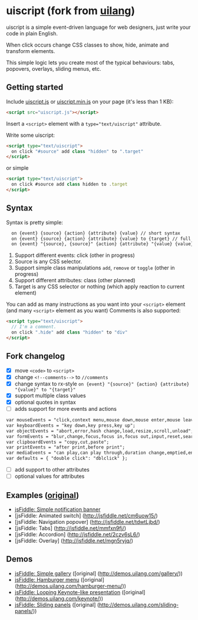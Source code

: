 # uiscript (fork from [uilang](https://github.com/bendc/uilang))

uiscript is a simple event-driven language for web designers, just write your code in plain English.

When click occurs change CSS classes to show, hide, animate and transform elements.

This simple logic lets you create most of the typical behaviours: tabs, popovers, overlays, sliding menus, etc.

## Getting started

Include [uiscript.js](https://rawgit.com/qweek/uiscript/master/uiscript.js) or [uiscript.min.js](https://rawgit.com/qweek/uiscript/master/uiscript.min.js) on your page (it's less than 1 KB):

```html
<script src="uiscript.js"></script>
```

Insert a `<script>` element with a `type="text/uiscript"` attribute.

Write some uiscript:

```html
<script type="text/uiscript">
  on click "#source" add class "hidden" to ".target"
</script>
```
or simple
```html
<script type="text/uiscript">
  on click #source add class hidden to .target
</script>
```

## Syntax

Syntax is pretty simple:

```html
  on {event} {source} {action} {attribute} {value} // short syntax
  on {event} {source} {action} {attribute} {value} to {target} // full syntax
  on {event} "{source}, {source}" {action} {attribute} "{value} {value}" to "{target}, {target}" // multi-value syntax
```
1. Support different events: click (other in progress)
2. Source is any CSS selector.
3. Support simple class manipulations `add`, `remove` or `toggle` (other in progress)
4. Support different attributes: class (other planned)
5. Target is any CSS selector or nothing (which apply reaction to current element)

You can add as many instructions as you want into your `<script>` element (and many `<script>` element as you want)
Comments is also supported:
```html
<script type="text/uiscript">
  // I'm a comment.
  on click ".hide" add class "hidden" to "div"
</script>
```

## Fork changelog

- [x] move `<code>` to `<script>`
- [x] change `<!--comments-->` to `//comments`
- [x] change syntax to rx-style `on {event} "{source}" {action} {attribute} "{value}" to "{target}"`
- [x] support multiple class values
- [x] optional quotes in syntax
- [ ] adds support for more events and actions
```html
var mouseEvents = "click,context menu,mouse down,mouse enter,mouse leave,mouse move,mouse over,mouse out,mouse up";
var keyboardEvents = "key down,key press,key up";
var objectEvents = "abort,error,hash change,load,resize,scroll,unload";
var formEvents = "blur,change,focus,focus in,focus out,input,reset,search,select,submit";
var clipboardEvents = "copy,cut,paste";
var printEvents = "after print,before print";
var mediaEvents = "can play,can play through,duration change,emptied,ended,loaded data,loaded metadata,load start,pause,play,playing,progress,rate change,seeked,seeking,stalled,suspend,time update,volume change,waiting";
var defaults = { "double click": "dblclick" };
```
- [ ] add support to other attributes
- [ ] optional values for attributes

## Examples ([original](http://uilang.com/))

* [jsFiddle: Simple notification banner](http://jsfiddle.net/L9kaoo62/)
* [jsFiddle: Animated switch] (http://jsfiddle.net/cm6uow15/)
* [jsFiddle: Navigation popover] (http://jsfiddle.net/tdwtLjbd/)
* [jsFiddle: Tabs] (http://jsfiddle.net/mmfxn9fj/)
* [jsFiddle: Accordion] (http://jsfiddle.net/2czv6sL6/)
* [jsFiddle: Overlay] (http://jsfiddle.net/mgn5ryjq/)

## Demos

* [jsFiddle: Simple gallery](http://jsfiddle.net/8n9hwrbj/) ([original] (http://demos.uilang.com/gallery/))
* [jsFiddle: Hamburger menu](http://jsfiddle.net/8xnp67g7/) ([original] (http://demos.uilang.com/hamburger-menu/))
* [jsFiddle: Looping Keynote-like presentation](http://jsfiddle.net/jf2Lxpat/) ([original] (http://demos.uilang.com/keynote/))
* [jsFiddle: Sliding panels](http://jsfiddle.net/exrjL8pt/) ([original] (http://demos.uilang.com/sliding-panels/))
